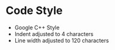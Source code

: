 Code Style
=======
* Google C++ Style
* Indent adjusted to 4 characters
* Line width adjusted to 120 characters

